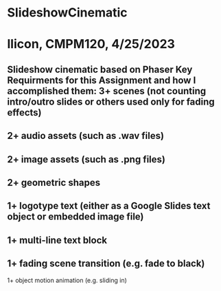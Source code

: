 # SlideshowCinematic #
# llicon, CMPM120, 4/25/2023 #
Slideshow cinematic based on Phaser
Key Requirments for this Assignment and how I accomplished them:
3+ scenes (not counting intro/outro slides or others used only for fading effects)
-
2+ audio assets (such as .wav files)
-
2+ image assets (such as .png files)
-
2+ geometric shapes
-
1+ logotype text (either as a Google Slides text object or embedded image file)
-
1+ multi-line text block
-
1+ fading scene transition (e.g. fade to black)
-
1+ object motion animation (e.g. sliding in)
